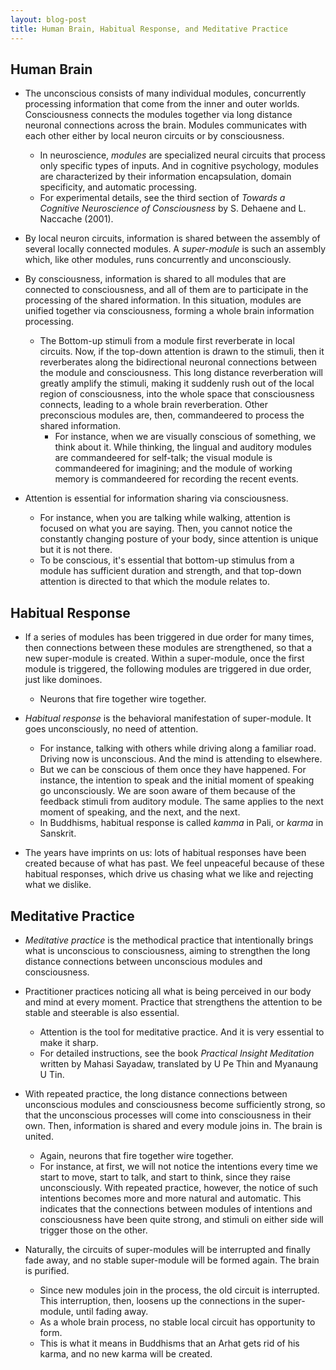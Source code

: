 ```yaml
---
layout: blog-post
title: Human Brain, Habitual Response, and Meditative Practice
---
```


## Human Brain

- The unconscious consists of many individual modules, concurrently processing information that come from the inner and outer worlds. Consciousness connects the modules together via long distance neuronal connections across the brain. Modules communicates with each other either by local neuron circuits or by consciousness.
    - In neuroscience, _modules_ are specialized neural circuits that process only specific types of inputs. And in cognitive psychology, modules are characterized by their information encapsulation, domain specificity, and automatic processing.
    - For experimental details, see the third section of _Towards a Cognitive Neuroscience of Consciousness_ by S. Dehaene and L. Naccache (2001).

- By local neuron circuits, information is shared between the assembly of several locally connected modules. A _super-module_ is such an assembly which, like other modules, runs concurrently and unconsciously.

- By consciousness, information is shared to all modules that are connected to consciousness, and all of them are to participate in the processing of the shared information. In this situation, modules are unified together via consciousness, forming a whole brain information processing.
    - The Bottom-up stimuli from a module first reverberate in local circuits. Now, if the top-down attention is drawn to the stimuli, then it reverberates along the bidirectional neuronal connections between the module and consciousness. This long distance reverberation will greatly amplify the stimuli, making it suddenly rush out of the local region of consciousness, into the whole space that consciousness connects, leading to a whole brain reverberation. Other preconscious modules are, then, commandeered to process the shared information.
        - For instance, when we are visually conscious of something, we think about it. While thinking, the lingual and auditory modules are commandeered for self-talk; the visual module is commandeered for imagining; and the module of working memory is commandeered for recording the recent events.

- Attention is essential for information sharing via consciousness.
    - For instance, when you are talking while walking, attention is focused on what you are saying. Then, you cannot notice the constantly changing posture of your body, since attention is unique but it is not there.
    - To be conscious, it's essential that bottom-up stimulus from a module has sufficient duration and strength, and that top-down attention is directed to that which the module relates to.

## Habitual Response

- If a series of modules has been triggered in due order for many times, then connections between these modules are strengthened, so that a new super-module is created. Within a super-module, once the first module is triggered, the following modules are triggered in due order, just like dominoes.
    - Neurons that fire together wire together.

- _Habitual response_ is the behavioral manifestation of super-module. It goes unconsciously, no need of attention.
    - For instance, talking with others while driving along a familiar road. Driving now is unconscious. And the mind is attending to elsewhere.
    - But we can be conscious of them once they have happened. For instance, the intention to speak and the initial moment of speaking go unconsciously. We are soon aware of them because of the feedback stimuli from auditory module. The same applies to the next moment of speaking, and the next, and the next.
    - In Buddhisms, habitual response is called _kamma_ in Pali, or _karma_ in Sanskrit.

- The years have imprints on us: lots of habitual responses have been created because of what has past. We feel unpeaceful because of these habitual responses, which drive us chasing what we like and rejecting what we dislike.

## Meditative Practice

- _Meditative practice_ is the methodical practice that intentionally brings what is unconscious to consciousness, aiming to strengthen the long distance connections between unconscious modules and consciousness.

- Practitioner practices noticing all what is being perceived in our body and mind at every moment. Practice that strengthens the attention to be stable and steerable is also essential.
    - Attention is the tool for meditative practice. And it is very essential to make it sharp.
    - For detailed instructions, see the book _Practical Insight Meditation_ written by Mahasi Sayadaw, translated by U Pe Thin and Myanaung U Tin.

- With repeated practice, the long distance connections between unconscious modules and consciousness become sufficiently strong, so that the unconscious processes will come into consciousness in their own. Then, information is shared and every module joins in. The brain is united.
    - Again, neurons that fire together wire together.
    - For instance, at first, we will not notice the intentions every time we start to move, start to talk, and start to think, since they raise unconsciously. With repeated practice, however, the notice of such intentions becomes more and more natural and automatic. This indicates that the connections between modules of intentions and consciousness have been quite strong, and stimuli on either side will trigger those on the other.

- Naturally, the circuits of super-modules will be interrupted and finally fade away, and no stable super-module will be formed again. The brain is purified.
    - Since new modules join in the process, the old circuit is interrupted. This interruption, then, loosens up the connections in the super-module, until fading away.
    - As a whole brain process, no stable local circuit has opportunity to form.
    - This is what it means in Buddhisms that an Arhat gets rid of his karma, and no new karma will be created.
